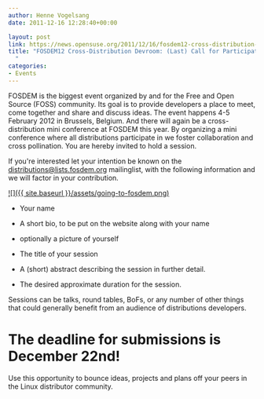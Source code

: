 ```yaml
---
author: Henne Vogelsang
date: 2011-12-16 12:28:40+00:00

layout: post
link: https://news.opensuse.org/2011/12/16/fosdem12-cross-distribution-devroom-last-call-for-participation/
title: "FOSDEM12 Cross-Distribution Devroom: (Last) Call for Participation\
  "
categories:
- Events
---
```

FOSDEM is the biggest event organized by and for the Free and Open Source (FOSS) community. Its goal is to provide developers a place to meet, come together and share and discuss ideas. The event happens 4-5 February 2012 in Brussels, Belgium. And there will again be a cross-distribution mini conference at FOSDEM this year. By organizing a mini conference where all distributions participate in we foster collaboration and cross pollination. You are hereby invited to hold a session.

If you're interested let your intention be known on the [distributions@lists.fosdem.org](mailto:distributions@lists.fosdem.org) mailinglist, with the following information and we will factor in your contribution.

[![]({{ site.baseurl }}/assets/going-to-fosdem.png)](http://www.fosdem.org)




        
  * Your name

	
  * A short bio, to be put on the website along with your name

	
  * optionally a picture of yourself

	
  * The title of your session

	
  * A (short) abstract describing the session in further detail.

	
  * The desired approximate duration for the session.


Sessions can be talks, round tables, BoFs, or any number of other things that could generally benefit from an audience of distributions developers. 



# The deadline for submissions is December 22nd!



Use this opportunity to bounce ideas, projects and plans off your peers in the Linux distributor community.		
